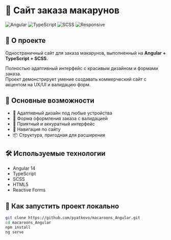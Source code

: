 # 🧁 Сайт заказа макарунов

![Angular](https://img.shields.io/badge/Built%20with-Angular%2014-dd0031?style=flat-square&logo=angular)
![TypeScript](https://img.shields.io/badge/TypeScript-%23007ACC.svg?style=flat-square&logo=typescript&logoColor=white)
![SCSS](https://img.shields.io/badge/Styled%20with-SCSS-hotpink?style=flat-square)
![Responsive](https://img.shields.io/badge/Layout-Responsive-32CD32?style=flat-square)

## 🍬 О проекте

Одностраничный сайт для заказа макарунов, выполненный на **Angular + TypeScript + SCSS**.

Полностью адаптивный интерфейс с красивым дизайном и формами заказа.  
Проект демонстрирует умение создавать коммерческий сайт с акцентом на UX/UI и валидацию форм.

## 🧩 Основные возможности

- 📱 Адаптивный дизайн под любые устройства
- 🧾 Форма оформления заказа с валидацией
- 🎨 Приятный и аккуратный интерфейс
- 🧭 Навигация по сайту
- 📦 Структура, пригодная для расширения

## 🛠️ Используемые технологии

- Angular 14
- TypeScript
- SCSS
- HTML5
- Reactive Forms

## 🚀 Как запустить проект локально

```bash
git clone https://github.com/pyatkovo/macaroons_Angular.git
cd macaroons_Angular
npm install
ng serve
